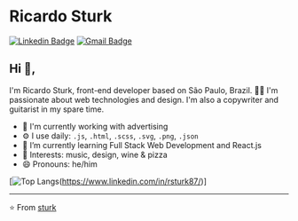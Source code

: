 # Ricardo Sturk 
[![Linkedin Badge](https://img.shields.io/badge/-rsturk-blue?style=flat-square&logo=Linkedin&logoColor=white&link=https://www.linkedin.com/in/rsturk87/)](https://www.linkedin.com/in/rsturk87/) [![Gmail Badge](https://img.shields.io/badge/-sturk.ru@gmail.com-c14438?style=flat-square&logo=Gmail&logoColor=white&link=mailto:sturk.ru@gmail.com)](mailto:sturk.ru@gmail.com)

## Hi 👋, 
I'm Ricardo Sturk, front-end developer based on São Paulo, Brazil. 👨‍💻 I'm passionate about web technologies and design. I'm also a copywriter and guitarist in my spare time. 

- 🏢 I'm currently working with advertising
- ⚙️ I use daily: `.js`, `.html`, `.scss`, `.svg`, `.png`, `.json`
- 🌱 I’m currently learning Full Stack Web Development and React.js
- 💜 Interests: music, design, wine & pizza
- 😄 Pronouns: he/him

[![Top Langs](https://github-readme-stats.vercel.app/api/top-langs/?username=rsturk87)(https://www.linkedin.com/in/rsturk87/)]

---
⭐️ From [sturk](https://github.com/rsturk87)
